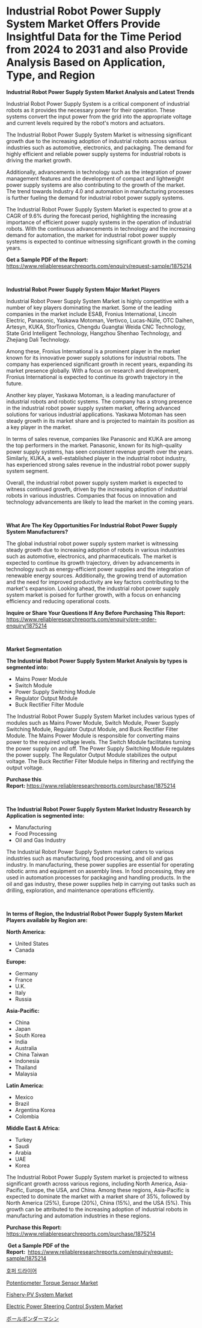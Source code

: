 <p><h1>Industrial Robot Power Supply System Market Offers Provide Insightful Data for the Time Period from 2024 to 2031 and also Provide Analysis Based on Application, Type, and Region</h1></p><p><strong>Industrial Robot Power Supply System Market Analysis and Latest Trends</strong></p>
<p><p>Industrial Robot Power Supply System is a critical component of industrial robots as it provides the necessary power for their operation. These systems convert the input power from the grid into the appropriate voltage and current levels required by the robot's motors and actuators.</p><p>The Industrial Robot Power Supply System Market is witnessing significant growth due to the increasing adoption of industrial robots across various industries such as automotive, electronics, and packaging. The demand for highly efficient and reliable power supply systems for industrial robots is driving the market growth.</p><p>Additionally, advancements in technology such as the integration of power management features and the development of compact and lightweight power supply systems are also contributing to the growth of the market. The trend towards Industry 4.0 and automation in manufacturing processes is further fueling the demand for industrial robot power supply systems.</p><p>The Industrial Robot Power Supply System Market is expected to grow at a CAGR of 9.6% during the forecast period, highlighting the increasing importance of efficient power supply systems in the operation of industrial robots. With the continuous advancements in technology and the increasing demand for automation, the market for industrial robot power supply systems is expected to continue witnessing significant growth in the coming years.</p></p>
<p><strong>Get a Sample PDF of the Report:&nbsp;</strong> <a href="https://www.reliableresearchreports.com/enquiry/request-sample/1875214">https://www.reliableresearchreports.com/enquiry/request-sample/1875214</a></p>
<p>&nbsp;</p>
<p><strong>Industrial Robot Power Supply System Major Market Players</strong></p>
<p><p>Industrial Robot Power Supply System Market is highly competitive with a number of key players dominating the market. Some of the leading companies in the market include ESAB, Fronius International, Lincoln Electric, Panasonic, Yaskawa Motoman, Vertivco, Lucas-Nülle, OTC Daihen, Artesyn, KUKA, StorTronics, Chengdu Guangtai Weida CNC Technology, State Grid Intelligent Technology, Hangzhou Shenhao Technology, and Zhejiang Dali Technology.</p><p>Among these, Fronius International is a prominent player in the market known for its innovative power supply solutions for industrial robots. The company has experienced significant growth in recent years, expanding its market presence globally. With a focus on research and development, Fronius International is expected to continue its growth trajectory in the future.</p><p>Another key player, Yaskawa Motoman, is a leading manufacturer of industrial robots and robotic systems. The company has a strong presence in the industrial robot power supply system market, offering advanced solutions for various industrial applications. Yaskawa Motoman has seen steady growth in its market share and is projected to maintain its position as a key player in the market.</p><p>In terms of sales revenue, companies like Panasonic and KUKA are among the top performers in the market. Panasonic, known for its high-quality power supply systems, has seen consistent revenue growth over the years. Similarly, KUKA, a well-established player in the industrial robot industry, has experienced strong sales revenue in the industrial robot power supply system segment.</p><p>Overall, the industrial robot power supply system market is expected to witness continued growth, driven by the increasing adoption of industrial robots in various industries. Companies that focus on innovation and technology advancements are likely to lead the market in the coming years.</p></p>
<p>&nbsp;</p>
<p><strong>What Are The Key Opportunities For Industrial Robot Power Supply System Manufacturers?</strong></p>
<p><p>The global industrial robot power supply system market is witnessing steady growth due to increasing adoption of robots in various industries such as automotive, electronics, and pharmaceuticals. The market is expected to continue its growth trajectory, driven by advancements in technology such as energy-efficient power supplies and the integration of renewable energy sources. Additionally, the growing trend of automation and the need for improved productivity are key factors contributing to the market's expansion. Looking ahead, the industrial robot power supply system market is poised for further growth, with a focus on enhancing efficiency and reducing operational costs.</p></p>
<p><strong>Inquire or Share Your Questions If Any Before Purchasing This Report:</strong> <a href="https://www.reliableresearchreports.com/enquiry/pre-order-enquiry/1875214">https://www.reliableresearchreports.com/enquiry/pre-order-enquiry/1875214</a></p>
<p>&nbsp;</p>
<p><strong>Market Segmentation</strong></p>
<p><strong>The Industrial Robot Power Supply System Market Analysis by types is segmented into:</strong></p>
<p><ul><li>Mains Power Module</li><li>Switch Module</li><li>Power Supply Switching Module</li><li>Regulator Output Module</li><li>Buck Rectifier Filter Module</li></ul></p>
<p><p>The Industrial Robot Power Supply System Market includes various types of modules such as Mains Power Module, Switch Module, Power Supply Switching Module, Regulator Output Module, and Buck Rectifier Filter Module. The Mains Power Module is responsible for converting mains power to the required voltage levels. The Switch Module facilitates turning the power supply on and off. The Power Supply Switching Module regulates the power supply. The Regulator Output Module stabilizes the output voltage. The Buck Rectifier Filter Module helps in filtering and rectifying the output voltage.</p></p>
<p><strong>Purchase this Report:&nbsp;</strong><a href="https://www.reliableresearchreports.com/purchase/1875214">https://www.reliableresearchreports.com/purchase/1875214</a></p>
<p>&nbsp;</p>
<p><strong>The Industrial Robot Power Supply System Market Industry Research by Application is segmented into:</strong></p>
<p><ul><li>Manufacturing</li><li>Food Processing</li><li>Oil and Gas Industry</li></ul></p>
<p><p>The Industrial Robot Power Supply System market caters to various industries such as manufacturing, food processing, and oil and gas industry. In manufacturing, these power supplies are essential for operating robotic arms and equipment on assembly lines. In food processing, they are used in automation processes for packaging and handling products. In the oil and gas industry, these power supplies help in carrying out tasks such as drilling, exploration, and maintenance operations efficiently.</p></p>
<p>&nbsp;</p>
<p><strong>In terms of Region, the Industrial Robot Power Supply System Market Players available by Region are:</strong></p>
<p>
    <p> <strong> North America: </strong>
        <ul>
            <li>United States</li>
            <li>Canada</li>
        </ul>
        </p> 
    <p> <strong> Europe: </strong>
        <ul>
            <li>Germany</li>
            <li>France</li>
            <li>U.K.</li>
            <li>Italy</li>
            <li>Russia</li>
        </ul>
        </p> 
    <p> <strong> Asia-Pacific: </strong>
        <ul>
            <li>China</li>
            <li>Japan</li>
            <li>South Korea</li>
            <li>India</li>
            <li>Australia</li>
            <li>China Taiwan</li>
            <li>Indonesia</li>
            <li>Thailand</li>
            <li>Malaysia</li>
        </ul>
        </p> 
    <p> <strong> Latin America: </strong>
        <ul>
            <li>Mexico</li>
            <li>Brazil</li>
            <li>Argentina Korea</li>
            <li>Colombia</li>
        </ul>
        </p> 
    <p> <strong> Middle East & Africa: </strong>
        <ul>
            <li>Turkey</li>
            <li>Saudi</li>
            <li>Arabia</li>
            <li>UAE</li>
            <li>Korea</li>
        </ul>
    </p>
    </p>
<p><p>The Industrial Robot Power Supply System market is projected to witness significant growth across various regions, including North America, Asia-Pacific, Europe, the USA, and China. Among these regions, Asia-Pacific is expected to dominate the market with a market share of 35%, followed by North America (25%), Europe (20%), China (15%), and the USA (5%). This growth can be attributed to the increasing adoption of industrial robots in manufacturing and automation industries in these regions.</p></p>
<p><strong>Purchase this Report: </strong><a href="https://www.reliableresearchreports.com/purchase/1875214">https://www.reliableresearchreports.com/purchase/1875214</a></p>
<p>&nbsp;<strong>Get a Sample PDF of the Report:&nbsp;&nbsp;</strong><a href="https://www.reliableresearchreports.com/enquiry/request-sample/1875214">https://www.reliableresearchreports.com/enquiry/request-sample/1875214</a></p>
<p><strong></strong></p>
<p><p><a href="https://github.com/TrevorKruvalis5678/Market-Research-Report-List-1/blob/main/339806215820.md">호퍼 드라이어</a></p><p><a href="https://issuu.com/reportprime-2/docs/potentiometer-torque-sensor-market-size-2030.pptx">Potentiometer Torque Sensor Market</a></p><p><a href="https://github.com/mbisetmhermsr/Market-Research-Report-List-1/blob/main/fishery-pv-system-market.md">Fishery-PV System Market</a></p><p><a href="https://issuu.com/reportprime-2/docs/electric-power-steering-control-system-market-size">Electric Power Steering Control System Market</a></p><p><a href="https://github.com/vtbvgl20191192/Market-Research-Report-List-1/blob/main/993455216987.md">ボールボンダーマシン</a></p></p>